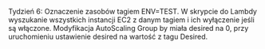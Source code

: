 Tydzień 6:
Oznaczenie zasobów tagiem ENV=TEST.
W skrypcie do Lambdy wyszukanie wszystkich instancji EC2 z danym tagiem i ich wyłączenie jeśli są włączone. 
Modyfikacja AutoScaling Group by miała desired na 0, przy uruchomieniu ustawienie desired na wartość z tagu Desired.